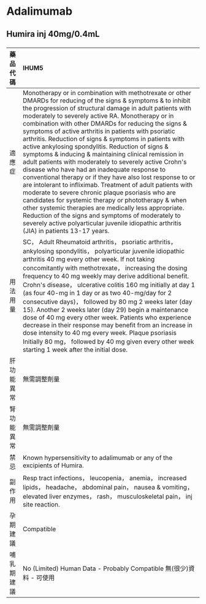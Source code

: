 # Adalimumab

## Humira inj 40mg/0.4mL

##### 

| 藥品代碼   | IHUM5                                                                                                                                                                                                                                                                                                                                                                                                                                                                                                                                                                                                                                                                                                                                                                                                                                                                                                                                                                                                                                                                            |
|:-----------|:---------------------------------------------------------------------------------------------------------------------------------------------------------------------------------------------------------------------------------------------------------------------------------------------------------------------------------------------------------------------------------------------------------------------------------------------------------------------------------------------------------------------------------------------------------------------------------------------------------------------------------------------------------------------------------------------------------------------------------------------------------------------------------------------------------------------------------------------------------------------------------------------------------------------------------------------------------------------------------------------------------------------------------------------------------------------------------|
| 適應症     | Monotherapy or in combination with methotrexate or other DMARDs for reducing of the signs & symptoms & to inhibit the progression of structural damage in adult patients with moderately to severely active RA. Monotherapy or in combination with other DMARDs for reducing the signs & symptoms of active arthritis in patients with psoriatic arthritis. Reduction of signs & symptoms in patients with active ankylosing spondylitis. Reduction of signs & symptoms & inducing & maintaining clinical remission in adult patients with moderately to severely active Crohn's disease who have had an inadequate response to conventional therapy or if they have also lost response to or are intolerant to infliximab. Treatment of adult patients with moderate to severe chronic plaque psoriasis who are candidates for systemic therapy or phototherapy & when other systemic therapies are medically less appropriate. Reduction of the signs and symptoms of moderately to severely active polyarticular juvenile idiopathic arthritis (JIA) in patients 13-17 years. |
| 用法用量   | SC， Adult Rheumatoid arthritis， psoriatic arthritis， ankylosing spondylitis， polyarticular juvenile idiopathic arthritis 40 mg every other week. If not taking concomitantly with methotrexate， increasing the dosing frequency to 40 mg weekly may derive additional benefit. Crohn's disease， ulcerative colitis 160 mg initially at day 1 (as four 40-mg in 1 day or as two 40-mg/day for 2 consecutive days)， followed by 80 mg 2 weeks later (day 15). Another 2 weeks later (day 29) begin a maintenance dose of 40 mg every other week. Patients who experience decrease in their response may benefit from an increase in dose intensity to 40 mg every week. Plaque psoriasis Initially 80 mg， followed by 40 mg given every other week starting 1 week after the initial dose.                                                                                                                                                                                                                                                                                 |
| 肝功能異常 | 無需調整劑量                                                                                                                                                                                                                                                                                                                                                                                                                                                                                                                                                                                                                                                                                                                                                                                                                                                                                                                                                                                                                                                                     |
| 腎功能異常 | 無需調整劑量                                                                                                                                                                                                                                                                                                                                                                                                                                                                                                                                                                                                                                                                                                                                                                                                                                                                                                                                                                                                                                                                     |
| 禁忌       | Known hypersensitivity to adalimumab or any of the excipients of Humira.                                                                                                                                                                                                                                                                                                                                                                                                                                                                                                                                                                                                                                                                                                                                                                                                                                                                                                                                                                                                         |
| 副作用     | Resp tract infections， leucopenia， anemia， increased lipids， headache， abdominal pain， nausea & vomiting， elevated liver enzymes， rash， musculoskeletal pain， inj site reaction.                                                                                                                                                                                                                                                                                                                                                                                                                                                                                                                                                                                                                                                                                                                                                                                                                                                                                       |
| 孕期建議   | Compatible                                                                                                                                                                                                                                                                                                                                                                                                                                                                                                                                                                                                                                                                                                                                                                                                                                                                                                                                                                                                                                                                       |
| 哺乳期建議 | No (Limited) Human Data - Probably Compatible 無(很少)資料 - 可使用                                                                                                                                                                                                                                                                                                                                                                                                                                                                                                                                                                                                                                                                                                                                                                                                                                                                                                                                                                                                              |

